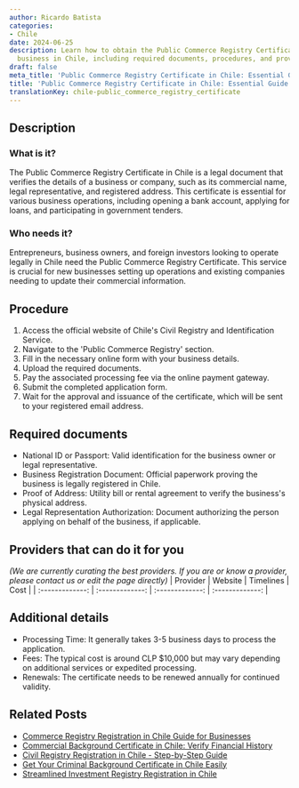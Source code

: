 ```yaml
---
author: Ricardo Batista
categories:
- Chile
date: 2024-06-25
description: Learn how to obtain the Public Commerce Registry Certificate for your
  business in Chile, including required documents, procedures, and providers.
draft: false
meta_title: 'Public Commerce Registry Certificate in Chile: Essential Guide'
title: 'Public Commerce Registry Certificate in Chile: Essential Guide'
translationKey: chile-public_commerce_registry_certificate
---
```



## Description
### What is it?
The Public Commerce Registry Certificate in Chile is a legal document that verifies the details of a business or company, such as its commercial name, legal representative, and registered address. This certificate is essential for various business operations, including opening a bank account, applying for loans, and participating in government tenders.

### Who needs it?
Entrepreneurs, business owners, and foreign investors looking to operate legally in Chile need the Public Commerce Registry Certificate. This service is crucial for new businesses setting up operations and existing companies needing to update their commercial information.

## Procedure

1. Access the official website of Chile's Civil Registry and Identification Service.
2. Navigate to the 'Public Commerce Registry' section.
3. Fill in the necessary online form with your business details.
4. Upload the required documents.
5. Pay the associated processing fee via the online payment gateway.
6. Submit the completed application form.
7. Wait for the approval and issuance of the certificate, which will be sent to your registered email address.


## Required documents

- National ID or Passport: Valid identification for the business owner or legal representative.
- Business Registration Document: Official paperwork proving the business is legally registered in Chile.
- Proof of Address: Utility bill or rental agreement to verify the business's physical address.
- Legal Representation Authorization: Document authorizing the person applying on behalf of the business, if applicable.


## Providers that can do it for you
_(We are currently curating the best providers. If you are or know a provider, please contact us or edit the page directly)_
| Provider        |     Website     |     Timelines    |       Cost      |
| :-------------: | :-------------: |  :-------------: | :-------------: |

## Additional details

- Processing Time: It generally takes 3-5 business days to process the application.
- Fees: The typical cost is around CLP $10,000 but may vary depending on additional services or expedited processing.
- Renewals: The certificate needs to be renewed annually for continued validity.




## Related Posts

- [Commerce Registry Registration in Chile Guide for Businesses](https://tramitit.com/guides/chile/commerce_registry_registration/)
- [Commercial Background Certificate in Chile: Verify Financial History](https://tramitit.com/guides/chile/commercial_background_certificate/)
- [Civil Registry Registration in Chile - Step-by-Step Guide](https://tramitit.com/guides/chile/civil_registry_registration/)
- [Get Your Criminal Background Certificate in Chile Easily](https://tramitit.com/guides/chile/criminal_background_certificate/)
- [Streamlined Investment Registry Registration in Chile](https://tramitit.com/guides/chile/investment_registry_registration/)